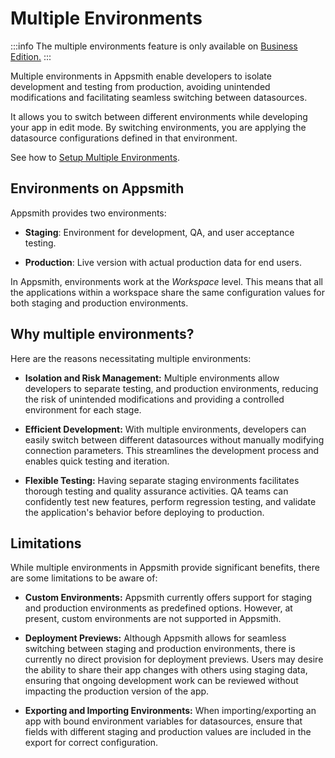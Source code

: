 # Multiple Environments

:::info
The multiple environments feature is only available on [Business Edition.](https://www.appsmith.com/pricing)
:::

Multiple environments in Appsmith enable developers to isolate development and testing from production, avoiding unintended modifications and facilitating seamless switching between datasources.

It allows you to switch between different environments while developing your app in edit mode. By switching environments, you are applying the datasource configurations defined in that environment.

See how to [Setup Multiple Environments](/connect-data/how-to-guides/setup-multiple-environments).

## Environments on Appsmith

Appsmith provides two environments: 

* **Staging**: Environment for development, QA, and user acceptance testing.

* **Production**: Live version with actual production data for end users.

In Appsmith, environments work at the *Workspace* level. This means that all the applications within a workspace share the same configuration values for both staging and production environments.

## Why multiple environments?

Here are the reasons necessitating multiple environments:

* **Isolation and Risk Management:** Multiple environments allow developers to separate testing, and production environments, reducing the risk of unintended modifications and providing a controlled environment for each stage.

* **Efficient Development:** With multiple environments, developers can easily switch between different datasources without manually modifying connection parameters. This streamlines the development process and enables quick testing and iteration.

* **Flexible Testing:** Having separate staging environments facilitates thorough testing and quality assurance activities. QA teams can confidently test new features, perform regression testing, and validate the application's behavior before deploying to production.


## Limitations

While multiple environments in Appsmith provide significant benefits, there are some limitations to be aware of:

* **Custom Environments:** Appsmith currently offers support for staging and production environments as predefined options. However, at present, custom environments are not supported in Appsmith. 

* **Deployment Previews:** Although Appsmith allows for seamless switching between staging and production environments, there is currently no direct provision for deployment previews. Users may desire the ability to share their app changes with others using staging data, ensuring that ongoing development work can be reviewed without impacting the production version of the app.

* **Exporting and Importing Environments:** When importing/exporting an app with bound environment variables for datasources, ensure that fields with different staging and production values are included in the export for correct configuration. 



